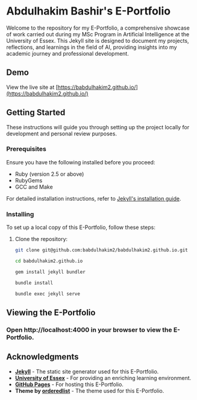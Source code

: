 # Abdulhakim Bashir's E-Portfolio

Welcome to the repository for my E-Portfolio, a comprehensive showcase of work carried out during my MSc Program in Artificial Intelligence at the University of Essex. This Jekyll site is designed to document my projects, reflections, and learnings in the field of AI, providing insights into my academic journey and professional development.

## Demo

View the live site at [https://babdulhakim2.github.io/](https://babdulhakim2.github.io/)


## Getting Started

These instructions will guide you through setting up the project locally for development and personal review purposes.

### Prerequisites

Ensure you have the following installed before you proceed:
- Ruby (version 2.5 or above)
- RubyGems
- GCC and Make

For detailed installation instructions, refer to [Jekyll's installation guide](https://jekyllrb.com/docs/installation/).

### Installing

To set up a local copy of this E-Portfolio, follow these steps:

1. Clone the repository:

   ```bash
   git clone git@github.com:babdulhakim2/babdulhakim2.github.io.git

   cd babdulhakim2.github.io

   gem install jekyll bundler

   bundle install

   bundle exec jekyll serve
   ```


## Viewing the E-Portfolio
### Open http://localhost:4000 in your browser to view the E-Portfolio.



## Acknowledgments


- **[Jekyll](https://jekyllrb.com/)** - The static site generator used for this E-Portfolio.
- **[University of Essex](https://www.essex.ac.uk/)** - For providing an enriching learning environment.
- **[GitHub Pages](https://pages.github.com/)** - For hosting this E-Portfolio.
- **Theme by [orderedlist](https://github.com/orderedlist)** - The theme used for this E-Portfolio.





